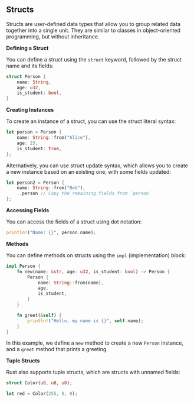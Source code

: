 ## Structs

Structs are user-defined data types that allow you to group related data together into a single unit. They are similar to classes in object-oriented programming, but without inheritance.

**Defining a Struct**

You can define a struct using the `struct` keyword, followed by the struct name and its fields:

```rust
struct Person {
    name: String,
    age: u32,
    is_student: bool,
}
```

**Creating Instances**

To create an instance of a struct, you can use the struct literal syntax:

```rust
let person = Person {
    name: String::from("Alice"),
    age: 25,
    is_student: true,
};
```

Alternatively, you can use struct update syntax, which allows you to create a new instance based on an existing one, with some fields updated:

```rust
let person2 = Person {
    name: String::from("Bob"),
    ..person // Copy the remaining fields from `person`
};
```

**Accessing Fields**

You can access the fields of a struct using dot notation:

```rust
println!("Name: {}", person.name);
```

**Methods**

You can define methods on structs using the `impl` (implementation) block:

```rust
impl Person {
    fn new(name: &str, age: u32, is_student: bool) -> Person {
        Person {
            name: String::from(name),
            age,
            is_student,
        }
    }

    fn greet(&self) {
        println!("Hello, my name is {}", self.name);
    }
}
```

In this example, we define a `new` method to create a new `Person` instance, and a `greet` method that prints a greeting.

**Tuple Structs**

Rust also supports tuple structs, which are structs with unnamed fields:

```rust
struct Color(u8, u8, u8);

let red = Color(255, 0, 0);
```
